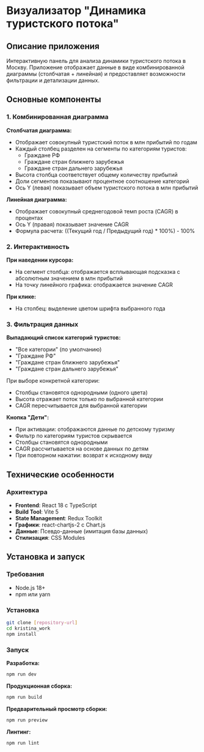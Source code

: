 # Визуализатор "Динамика туристского потока"

## Описание приложения

Интерактивную панель для анализа динамики туристского потока в Москву. Приложение отображает данные в виде комбинированной диаграммы (столбчатая + линейная) и предоставляет возможности фильтрации и детализации данных.

## Основные компоненты

### 1. Комбинированная диаграмма

**Столбчатая диаграмма:**
- Отображает совокупный туристский поток в млн прибытий по годам
- Каждый столбец разделен на сегменты по категориям туристов:
  - Граждане РФ
  - Граждане стран ближнего зарубежья  
  - Граждане стран дальнего зарубежья
- Высота столбца соответствует общему количеству прибытий
- Доли сегментов показывают процентное соотношение категорий
- Ось Y (левая) показывает объем туристского потока в млн прибытий

**Линейная диаграмма:**
- Отображает совокупный среднегодовой темп роста (CAGR) в процентах
- Ось Y (правая) показывает значение CAGR
- Формула расчета: ((Текущий год / Предыдущий год) * 100%) - 100%

### 2. Интерактивность

**При наведении курсора:**
- На сегмент столбца: отображается всплывающая подсказка с абсолютным значением в млн прибытий
- На точку линейного графика: отображается значение CAGR

**При клике:**
- На столбец: выделение цветом шрифта выбранного года

### 3. Фильтрация данных

**Выпадающий список категорий туристов:**
- "Все категории" (по умолчанию)
- "Граждане РФ"
- "Граждане стран ближнего зарубежья"
- "Граждане стран дальнего зарубежья"

При выборе конкретной категории:
- Столбцы становятся однородными (одного цвета)
- Высота отражает поток только по выбранной категории
- CAGR пересчитывается для выбранной категории

**Кнопка "Дети":**
- При активации: отображаются данные по детскому туризму
- Фильтр по категориям туристов скрывается
- Столбцы становятся однородными
- CAGR рассчитывается на основе данных по детям
- При повторном нажатии: возврат к исходному виду

## Технические особенности

### Архитектура
- **Frontend**: React 18 с TypeScript
- **Build Tool**: Vite 5
- **State Management**: Redux Toolkit
- **Графики**: react-chartjs-2 с Chart.js
- **Данные**: Псевдо-данные (имитация базы данных)
- **Стилизация**: CSS Modules



## Установка и запуск

### Требования
- Node.js 18+
- npm или yarn

### Установка
```bash
git clone [repository-url]
cd kristina_work
npm install
```

### Запуск

**Разработка:**
```bash
npm run dev
```

**Продукционная сборка:**
```bash
npm run build
```

**Предварительный просмотр сборки:**
```bash
npm run preview
```

**Линтинг:**
```bash
npm run lint
```

